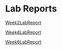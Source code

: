 # Lab Reports
[Week2LabReport](https://charlychee.github.io/cse15l-lab-reports/Week2LabReport)

[Week4LabReport](https://charlychee.github.io/cse15l-lab-reports/Week4LabReport)

[Week6LabReport](https://charlychee.github.io/cse15l-lab-reports/lab-report-3-week6.md)
